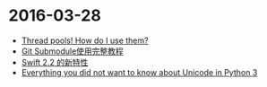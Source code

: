 # 2016-03-28

- [Thread pools! How do I use them?](http://jvns.ca/blog/2016/03/27/thread-pools-how-do-i-use-them/)
- [Git Submodule使用完整教程](http://www.kafeitu.me/git/2012/03/27/git-submodule.html)
- [Swift 2.2 的新特性](http://swift.gg/2016/03/23/swift-22-new-features/)
- [Everything you did not want to know about Unicode in Python 3](http://lucumr.pocoo.org/2014/5/12/everything-about-unicode/)
